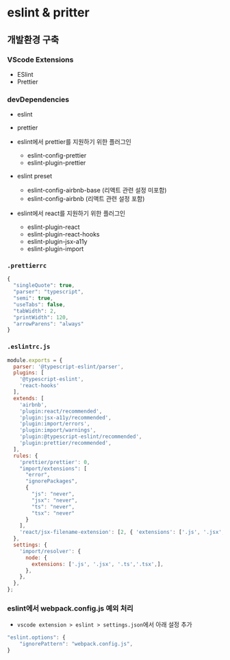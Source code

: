 # eslint & pritter
## 개발환경 구축
### VScode Extensions
- ESlint
- Prettier

### devDependencies
- eslint 
- prettier

- eslint에서 prettier를 지원하기 위한 플러그인
  - eslint-config-prettier 
  - eslint-plugin-prettier
 
- eslint preset
  - eslint-config-airbnb-base (리액트 관련 설정 미포함)
  - eslint-config-airbnb (리액트 관련 설정 포함)

- eslint에서 react를 지원하기 위한 플러그인
  - eslint-plugin-react
  - eslint-plugin-react-hooks
  - eslint-plugin-jsx-a11y
  - eslint-plugin-import

### `.prettierrc`
```javascript
{
  "singleQuote": true,
  "parser": "typescript",
  "semi": true,
  "useTabs": false,
  "tabWidth": 2,
  "printWidth": 120,
  "arrowParens": "always"
}
```

### `.eslintrc.js`
```javascript
module.exports = {
  parser: '@typescript-eslint/parser',
  plugins: [
    '@typescript-eslint',
    'react-hooks'
  ],
  extends: [
    'airbnb',
    'plugin:react/recommended',
    'plugin:jsx-a11y/recommended',
    'plugin:import/errors',
    'plugin:import/warnings',
    'plugin:@typescript-eslint/recommended',
    'plugin:prettier/recommended',
  ],
  rules: {
    'prettier/prettier': 0,
    "import/extensions": [
      "error", 
      "ignorePackages", 
      { 
        "js": "never", 
        "jsx": "never", 
        "ts": "never", 
        "tsx": "never" 
      }
    ],
    'react/jsx-filename-extension': [2, { 'extensions': ['.js', '.jsx', '.ts', '.tsx'] }],
  },
  settings: {
    'import/resolver': {
      node: {
        extensions: ['.js', '.jsx', '.ts','.tsx',],
      },
    },
  },
};
```

### eslint에서 webpack.config.js 예외 처리
- `vscode extension > eslint > settings.json`에서 아래 설정 추가
```javascript
"eslint.options": {
    "ignorePattern": "webpack.config.js",
}
```